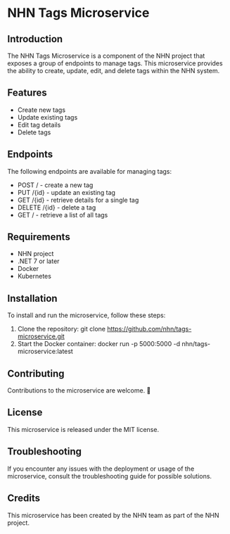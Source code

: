 # NHN Tags Microservice

## Introduction
The NHN Tags Microservice is a component of the NHN project that exposes a group of endpoints to manage tags. This microservice provides the ability to create, update, edit, and delete tags within the NHN system.

## Features
- Create new tags
- Update existing tags
- Edit tag details
- Delete tags

## Endpoints
The following endpoints are available for managing tags:
- POST / - create a new tag
- PUT /{id} - update an existing tag
- GET /{id} - retrieve details for a single tag
- DELETE /{id} - delete a tag
- GET / - retrieve a list of all tags

## Requirements
- NHN project
- .NET 7 or later
- Docker
- Kubernetes

## Installation
To install and run the microservice, follow these steps:
1. Clone the repository:
    git clone https://github.com/nhn/tags-microservice.git
2. Start the Docker container:
    docker run -p 5000:5000 -d nhn/tags-microservice:latest

## Contributing
Contributions to the microservice are welcome. 🤗 

## License
This microservice is released under the MIT license.

## Troubleshooting
If you encounter any issues with the deployment or usage of the microservice, consult the troubleshooting guide for possible solutions.

## Credits
This microservice has been created by the NHN team as part of the NHN project.
